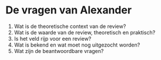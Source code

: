 # De vragen van Alexander
1. Wat is de theoretische context van de review? <br>
2. Wat is de waarde van de review, theoretisch en praktisch? <br>
3. Is het veld rijp voor een review? <br>
4. Wat is bekend en wat moet nog uitgezocht worden? <br>
5. Wat zijn de beantwoordbare vragen?